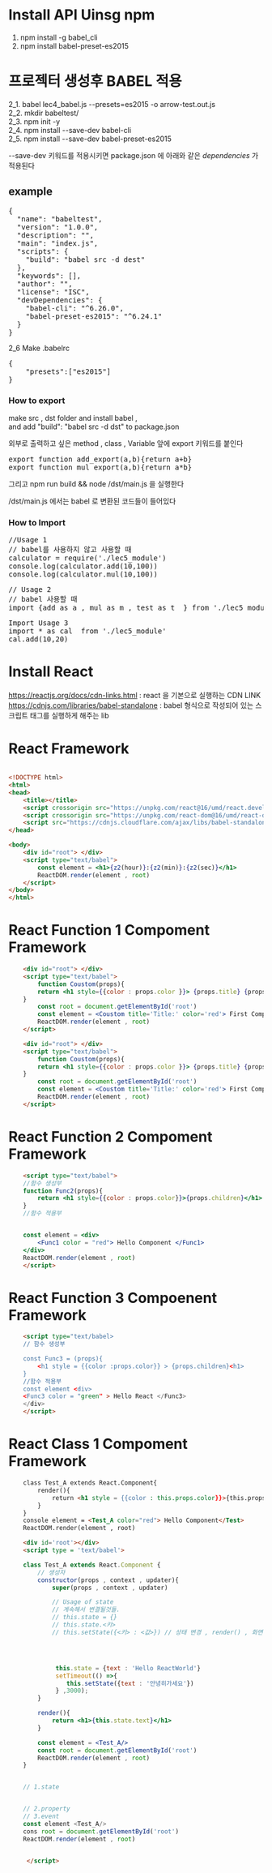 # Install API Uinsg npm
1. npm install -g babel_cli
2. npm install babel-preset-es2015
# 프로젝터 생성후 BABEL 적용
2_1. babel lec4_babel.js --presets=es2015 -o arrow-test.out.js <br>
2_2. mkdir babeltest/<br>
2_3. npm init -y<br>
2_4. npm install --save-dev babel-cli<br>
2_5. npm install --save-dev babel-preset-es2015<br>

--save-dev 키워드를 적용시키면 package.json 에 아래와 같은 *dependencies* 가 적용된다
## example
<pre>
{
  "name": "babeltest",
  "version": "1.0.0",
  "description": "",
  "main": "index.js",
  "scripts": {
    "build": "babel src -d dest"
  },
  "keywords": [],
  "author": "",
  "license": "ISC",
  "devDependencies": {
    "babel-cli": "^6.26.0",
    "babel-preset-es2015": "^6.24.1"
  }
}
</pre>


2_6 Make .babelrc

<pre>
{
    "presets":["es2015"]
}
</pre>



### How to export

make src , dst folder and install babel ,<br>
and add "build": "babel src -d dst" to package.json<br>


외부로 출력하고 싶은 method , class , Variable 앞에 export 키워드를 붙인다

<pre>
export function add_export(a,b){return a+b}
export function mul_export(a,b){return a*b}
</pre>

그리고 npm run build && node /dst/main.js 을 실행한다

/dst/main.js 에서는 babel 로 변환된 코드들이 들어있다



### How to Import
<pre>
//Usage 1
// babel를 사용하지 않고 사용할 때
calculator = require('./lec5_module')
console.log(calculator.add(10,100))
console.log(calculator.mul(10,100))
</pre>

<pre>
// Usage 2
// babel 사용할 때
import {add as a , mul as m , test as t  } from './lec5_module'
</pre>


<pre>
Import Usage 3
import * as cal  from './lec5_module'
cal.add(10,20)
</pre>


# Install React
https://reactjs.org/docs/cdn-links.html : react 을 기본으로 실행하는 CDN LINK<br>
https://cdnjs.com/libraries/babel-standalone : babel 형식으로 작성되어 있는 스크립트 태그를  실행하게 해주는 lib


# React Framework
```html

<!DOCTYPE html>
<html>
<head>
    <title></title>
    <script crossorigin src="https://unpkg.com/react@16/umd/react.development.js"></script>
    <script crossorigin src="https://unpkg.com/react-dom@16/umd/react-dom.development.js"></script>
    <script src="https://cdnjs.cloudflare.com/ajax/libs/babel-standalone/6.26.0/babel.js"></script>
</head>

<body>
    <div id="root"> </div>
    <script type="text/babel">
        const element = <h1>{z2(hour)}:{z2(min)}:{z2(sec)}</h1>
        ReactDOM.render(element , root)
    </script>
</body>
</html>

```


# React Function 1 Compoment Framework

```html
    <div id="root"> </div>
    <script type="text/babel">
    	function Coustom(props){
    	return <h1 style={{color : props.color }}> {props.title} {props.children}</h1>
    }
    	const root = document.getElementById('root')
    	const element = <Coustom title='Title:' color='red'> First Component </Coustom>
        ReactDOM.render(element , root)
    </script>

```


```html
    <div id="root"> </div>
    <script type="text/babel">
    	function Coustom(props){
    	return <h1 style={{color : props.color }}> {props.title} {props.children}</h1>
    }
    	const root = document.getElementById('root')
    	const element = <Coustom title='Title:' color='red'> First Component </Coustom>
        ReactDOM.render(element , root)
    </script>

```


# React Function 2 Compoment Framework
```html
    <script type="text/babel">
    //함수 생성부
    function Func2(props){
        return <h1 style={{color : props.color}}>{props.children}</h1>
    }
    //함수 적용부


    const element = <div>
        <Func1 color = "red"> Hello Component </Func1>
    </div>
    ReactDOM.render(element , root)
    </script>
```

# React Function 3 Compoenent Framework
```html
    <script type="text/babel>
    // 함수 생성부

    const Func3 = (props){
        <h1 style = {{color :props.color}} > {props.children}<h1>
    }
    //함수 적용부
    const element <div>
    <Func3 color = "green" > Hello React </Func3>
    </div>
    </script>
```




# React Class 1 Compoment Framework
```html
    class Test_A extends React.Component{
        render(){
            return <h1 style = {{color : this.props.color}}>{this.props.children}</h1>
        }
    }
    console element = <Test_A color="red"> Hello Component</Test>
    ReactDOM.render(element , root)
```


```html
    <div id='root'></div>
    <script type = 'text/babel'>

    class Test_A extends React.Component {
        // 생성자
        constructor(props , context , updater){
            super(props , context , updater)

            // Usage of state
            // 계속해서 변결될것들.
            // this.state = {}
            // this.state.<키>
            // this.setState({<키> : <값>}) // 상태 변경 , render() , 화면 변경




             this.state = {text : 'Hello ReactWorld'}
             setTimeout(() =>{
                this.setState({text : '안녕히가세요'})
             } ,3000);
        }

        render(){
            return <h1>{this.state.text}</h1>
        }

        const element = <Test_A/>
        const root = document.getElementById('root')
        ReactDOM.render(element , root)
    }


    // 1.state


    // 2.property
    // 3.event
    const element <Test_A/>
    cons root = document.getElementById('root')
    ReactDOM.render(element , root)


     </script>
```